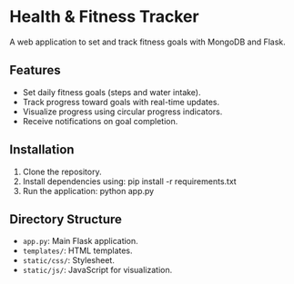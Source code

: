 # Health & Fitness Tracker

A web application to set and track fitness goals with MongoDB and Flask.

## Features
- Set daily fitness goals (steps and water intake).
- Track progress toward goals with real-time updates.
- Visualize progress using circular progress indicators.
- Receive notifications on goal completion.

## Installation
1. Clone the repository.
2. Install dependencies using:
    pip install -r requirements.txt
3. Run the application:
    python app.py


## Directory Structure
- `app.py`: Main Flask application.
- `templates/`: HTML templates.
- `static/css/`: Stylesheet.
- `static/js/`: JavaScript for visualization.
